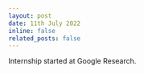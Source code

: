 ```yaml
---
layout: post
date: 11th July 2022
inline: false
related_posts: false
---
```


Internship started at Google Research.
